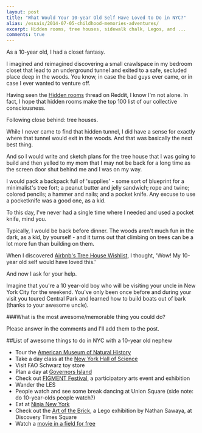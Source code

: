 ```yaml
---
layout: post
title: "What Would Your 10-year Old Self Have Loved to Do in NYC?"
alias: /essais/2014-07-05-childhood-memories-adventures/
excerpt: Hidden rooms, tree houses, sidewalk chalk, Legos, and ...
comments: true
---
```


As a 10-year old, I had a closet fantasy. 

I imagined and reimagined discovering a small crawlspace in my bedroom closet that lead to an underground tunnel and exited to a safe, secluded place deep in the woods. You know, in case the bad guys ever came, or in case I ever wanted to venture off.  

Having seen the [Hidden rooms](http://www.reddit.com/r/AskReddit/comments/1ywk1y/have_you_ever_found_a_secret_passage_way_or/) thread on Reddit, I know I'm not alone. In fact, I hope that hidden rooms make the top 100 list of our collective consciousness.

Following close behind: tree houses.  

While I never came to find that hidden tunnel, I did have a sense for exactly where that tunnel would exit in the woods. And that was basically the next best thing. 

And so I would write and sketch plans for the tree house that I was going to build and then yelled to my mom that I may not be back for a long time as the screen door shut behind me and I was on my way.

I would pack a backpack full of 'supplies' - some sort of blueprint for a minimalist's tree fort; a peanut butter and jelly sandwich; rope and twine; colored pencils; a hammer and nails; and a pocket knife. Any excuse to use a pocketknife was a good one, as a kid.

To this day, I've never had a single time where I needed and used a pocket knife, mind you.

Typically, I would be back before dinner. The woods aren't much fun in the dark, as a kid, by yourself - and it turns out that climbing on trees can be a lot more fun than building on them.

When I discovered [Airbnb's Tree House Wishlist](https://www.airbnb.com/wishlists/stay-in-a-treehouse), I thought, 'Wow! My 10-year old self would have loved this.'

And now I ask for your help. 

Imagine that you're a 10 year-old boy who will be visiting your uncle in New York City for the weekend. You've only been once before and during your visit you toured Central Park and learned how to build boats out of bark (thanks to your awesome uncle). 

###What is the most awesome/memorable thing you could do? 

Please answer in the comments and I'll add them to the post.

##List of awesome things to do in NYC with a 10-year old nephew

*  Tour the [American Museum of Natural History](http://www.amnh.org/)  
*  Take a day class at the [New York Hall of Science](http://nysci.org/events/)  
*  Visit FAO Schwarz toy store  
*  Plan a day at [Governors Island](http://govisland.com/html/home/home.shtml)  
*  Check out [FIGMENT Festival](http://www.figmentproject.org/), a participatory arts event and exhibition  
*  Wander the LES  
*  People watch and see some break dancing at Union Square (side note: do 10-year-olds people watch?)  
*  Eat at [Ninja New York](http://www.yelp.com/biz/ninja-new-york-new-york)  
*  Check out the [Art of the Brick](http://www.showclix.com/event/TheArtoftheBrick), a Lego exhibition by Nathan Sawaya, at Discovery Times Square  
* Watch a [movie in a field for free](http://www.nycgovparks.org/events/free_summer_movies)